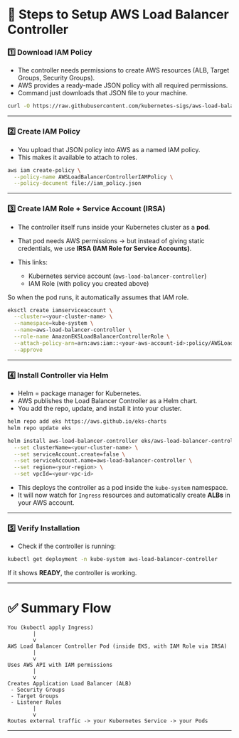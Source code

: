 

# 📝 Steps to Setup AWS Load Balancer Controller 

### 1️⃣ **Download IAM Policy**

* The controller needs permissions to create AWS resources (ALB, Target Groups, Security Groups).
* AWS provides a ready-made JSON policy with all required permissions.
* Command just downloads that JSON file to your machine.

```bash
curl -O https://raw.githubusercontent.com/kubernetes-sigs/aws-load-balancer-controller/v2.11.0/docs/install/iam_policy.json
```

---

### 2️⃣ **Create IAM Policy**

* You upload that JSON policy into AWS as a named IAM policy.
* This makes it available to attach to roles.

```bash
aws iam create-policy \
  --policy-name AWSLoadBalancerControllerIAMPolicy \
  --policy-document file://iam_policy.json
```

---

### 3️⃣ **Create IAM Role + Service Account (IRSA)**

* The controller itself runs inside your Kubernetes cluster as a **pod**.
* That pod needs AWS permissions → but instead of giving static credentials, we use **IRSA (IAM Role for Service Accounts)**.
* This links:

  * Kubernetes service account (`aws-load-balancer-controller`)
  * IAM Role (with policy you created above)

So when the pod runs, it automatically assumes that IAM role.

```bash
eksctl create iamserviceaccount \
  --cluster=<your-cluster-name> \
  --namespace=kube-system \
  --name=aws-load-balancer-controller \
  --role-name AmazonEKSLoadBalancerControllerRole \
  --attach-policy-arn=arn:aws:iam::<your-aws-account-id>:policy/AWSLoadBalancerControllerIAMPolicy \
  --approve
```

---

### 4️⃣ **Install Controller via Helm**

* Helm = package manager for Kubernetes.
* AWS publishes the Load Balancer Controller as a Helm chart.
* You add the repo, update, and install it into your cluster.

```bash
helm repo add eks https://aws.github.io/eks-charts
helm repo update eks

helm install aws-load-balancer-controller eks/aws-load-balancer-controller -n kube-system \
  --set clusterName=<your-cluster-name> \
  --set serviceAccount.create=false \
  --set serviceAccount.name=aws-load-balancer-controller \
  --set region=<your-region> \
  --set vpcId=<your-vpc-id>
```

* This deploys the controller as a pod inside the `kube-system` namespace.
* It will now watch for `Ingress` resources and automatically create **ALBs** in your AWS account.

---

### 5️⃣ **Verify Installation**

* Check if the controller is running:

```bash
kubectl get deployment -n kube-system aws-load-balancer-controller
```

If it shows **READY**, the controller is working.

---

# ✅ Summary Flow

```
You (kubectl apply Ingress)
        |
        v
AWS Load Balancer Controller Pod (inside EKS, with IAM Role via IRSA)
        |
        v
Uses AWS API with IAM permissions
        |
        v
Creates Application Load Balancer (ALB)
 - Security Groups
 - Target Groups
 - Listener Rules
        |
        v
Routes external traffic -> your Kubernetes Service -> your Pods
```

---
